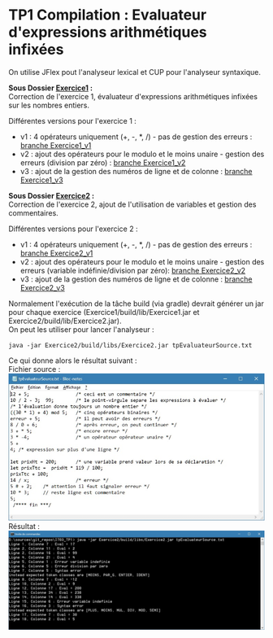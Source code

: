 # TP1 Compilation : Evaluateur d'expressions arithmétiques infixées
On utilise JFlex pout l'analyseur lexical et CUP pour l'analyseur syntaxique.

**Sous Dossier [Exercice1](Exercice1) :**  
Correction de l'exercice 1, évaluateur d'expressions arithmétiques infixées sur les nombres entiers.

Différentes versions pour l'exercice 1 : 
- v1 : 4 opérateurs uniquement (+, -, *, /) - pas de gestion des erreurs : 
[branche Exercice1_v1](../Exercice1_v1/Exercice1)
- v2 : ajout des opérateurs pour le modulo et le moins unaire - gestion des erreurs (division par zéro) : 
[branche Exercice1_v2](../Exercice1_v2/Exercice1)
- v3 : ajout de la gestion des numéros de ligne et de colonne : 
[branche Exercice1_v3](../Exercice1_v3/Exercice1)
    
**Sous Dossier [Exercice2](Exercice2) :**  
Correction de l'exercice 2, ajout de l'utilisation de variables et gestion des commentaires.

Différentes versions  pour l'exercice 2 :
- v1 : 4 opérateurs uniquement (+, -, *, /) - pas de gestion des erreurs : 
[branche Exercice2_v1](../Exercice2_v1/Exercice2)
- v2 : ajout des opérateurs pour le modulo et le moins unaire - gestion des erreurs (variable indéfinie/division par zéro): 
[branche Exercice2_v2](../Exercice2_v2/Exercice2)
- v3 : ajout de la gestion des numéros de ligne et de colonne : 
[branche Exercice2_v3](../Exercice2_v3/Exercice2)

Normalement l'exécution de la tâche build (via gradle) devrait générer un jar pour chaque exercice 
(Exercice1/build/lib/Exercice1.jar et Exercice2/build/lib/Exercice2.jar).  
On peut les utiliser pour lancer l'analyseur : 
```
java -jar Exercice2/build/libs/Exercice2.jar tpEvaluateurSource.txt
```
Ce qui donne alors le résultat suivant :  
Fichier source :  
![Copie écran fichier source](exempleSource.jpg)  
Résultat :  
![Copie écran résultat exécution](exempleEvaluation.jpg)  